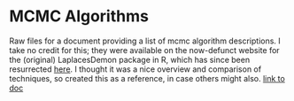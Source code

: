 # MCMC Algorithms

Raw files for a document providing a list of mcmc algorithm descriptions. I take no credit for this; they were available on the now-defunct website for the (original) LaplacesDemon package in R, which has since been resurrected [here](https://github.com/LaplacesDemonR/LaplacesDemon). I thought it was a nice overview and comparison of techniques, so created this as a reference, in case others might also. [link to doc](https://m-clark.github.io/docs/ld_mcmc/) 
